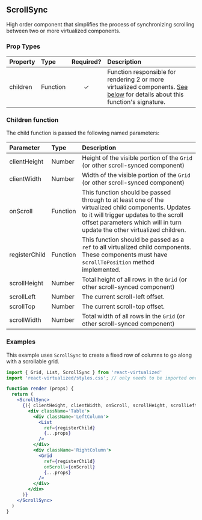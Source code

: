 ScrollSync
---------------

High order component that simplifies the process of synchronizing scrolling between two or more virtualized components.

### Prop Types
| Property | Type | Required? | Description |
|:---|:---|:---:|:---|
| children | Function | ✓ | Function responsible for rendering 2 or more virtualized components. [See below](#children-function) for details about this function's signature. |

### Children function

The child function is passed the following named parameters:

| Parameter | Type | Description |
|:---|:---|:---|
| clientHeight | Number | Height of the visible portion of the `Grid` (or other scroll-synced component) |
| clientWidth | Number | Width of the visible portion of the `Grid` (or other scroll-synced component) |
| onScroll | Function | This function should be passed through to at least one of the virtualized child components. Updates to it will trigger updates to the scroll offset parameters which will in turn update the other virtualized children. |
| registerChild | Function | This function should be passed as a `ref` to all virtualized child components. These components must have `scrollToPosition` method implemented. |
| scrollHeight | Number | Total height of all rows in the `Grid` (or other scroll-synced component) |
| scrollLeft | Number | The current scroll-left offset. |
| scrollTop | Number | The current scroll-top offset. |
| scrollWidth | Number | Total width of all rows in the `Grid` (or other scroll-synced component) |

### Examples

This example uses `ScrollSync` to create a fixed row of columns to go along with a scrollable grid.

```jsx
import { Grid, List, ScrollSync } from 'react-virtualized'
import 'react-virtualized/styles.css'; // only needs to be imported once

function render (props) {
  return (
    <ScrollSync>
      {({ clientHeight, clientWidth, onScroll, scrollHeight, scrollLeft, scrollTop, scrollWidth, registerChild }) => (
        <div className='Table'>
          <div className='LeftColumn'>
            <List
              ref={registerChild}
              {...props}
            />
          </div>
          <div className='RightColumn'>
            <Grid
              ref={registerChild}
              onScroll={onScroll}
              {...props}
            />
          </div>
        </div>
      )}
    </ScrollSync>
  )
}
```
